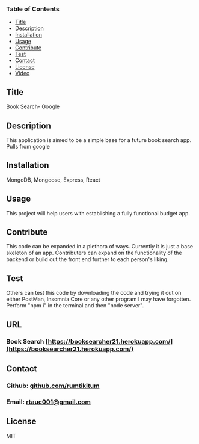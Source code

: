 ### Table of Contents
- [Title](#Title)
- [Description](#description)
- [Installation](#installation)
- [Usage](#usage)
- [Contribute](#contribute)
- [Test](#test)
- [Contact](#contact)
- [License](#license)
- [Video](#video)

## Title

Book Search- Google

## Description

This application is aimed to be a simple base for a future book search app. Pulls from google

## Installation

MongoDB, Mongoose, Express, React

## Usage

This project will help users with establishing a fully functional budget app.

## Contribute

This code can be expanded in a plethora of ways. Currently it is just a base skeleton of an app. Contributers can expand on the functionality of the backend or build out the front end further to each person's liking.

## Test

Others can test this code by downloading the code and trying it out on either PostMan, Insomnia Core or any other program I may have forgotten. Perform "npm i" in the terminal and then "node server".

## URL

 ### Book Search [https://booksearcher21.herokuapp.com/](https://booksearcher21.herokuapp.com/)

## Contact

 ### Github: [github.com/rumtikitum](https://github.com/rumtikitum)

 ### Email: [rtauc001@gmail.com](mailto:rtauc001@gmail.com?subject=[GitHub])

## License

MIT